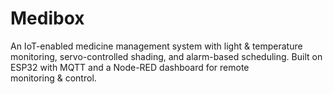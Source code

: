 # Medibox
An IoT-enabled medicine management system with light &amp; temperature monitoring, servo-controlled shading, and alarm-based scheduling. Built on ESP32 with MQTT and a Node-RED dashboard for remote monitoring &amp; control.
